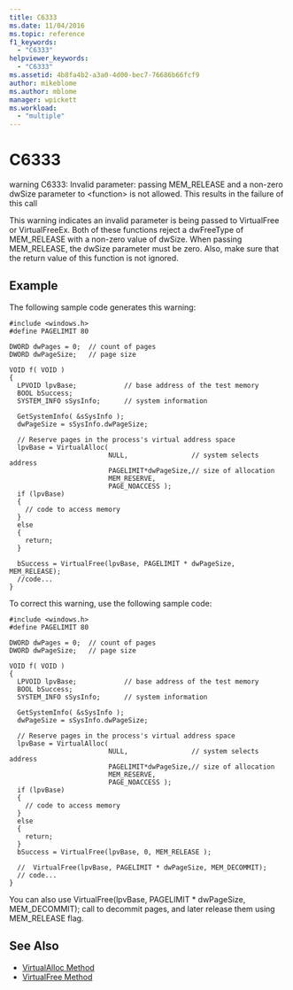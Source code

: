 ```yaml
---
title: C6333
ms.date: 11/04/2016
ms.topic: reference
f1_keywords:
  - "C6333"
helpviewer_keywords:
  - "C6333"
ms.assetid: 4b8fa4b2-a3a0-4d00-bec7-76686b66fcf9
author: mikeblome
ms.author: mblome
manager: wpickett
ms.workload:
  - "multiple"
---
```

# C6333
warning C6333: Invalid parameter: passing MEM_RELEASE and a non-zero dwSize parameter to \<function> is not allowed. This results in the failure of this call

 This warning indicates an invalid parameter is being passed to VirtualFree or VirtualFreeEx. Both of these functions reject a dwFreeType of MEM_RELEASE with a non-zero value of dwSize. When passing MEM_RELEASE, the dwSize parameter must be zero. Also, make sure that the return value of this function is not ignored.

## Example
 The following sample code generates this warning:

```
#include <windows.h>
#define PAGELIMIT 80

DWORD dwPages = 0;  // count of pages
DWORD dwPageSize;   // page size

VOID f( VOID )
{
  LPVOID lpvBase;            // base address of the test memory
  BOOL bSuccess;
  SYSTEM_INFO sSysInfo;      // system information

  GetSystemInfo( &sSysInfo );
  dwPageSize = sSysInfo.dwPageSize;

  // Reserve pages in the process's virtual address space
  lpvBase = VirtualAlloc(
                         NULL,                // system selects address
                         PAGELIMIT*dwPageSize,// size of allocation
                         MEM_RESERVE,
                         PAGE_NOACCESS );
  if (lpvBase)
  {
    // code to access memory
  }
  else
  {
    return;
  }

  bSuccess = VirtualFree(lpvBase, PAGELIMIT * dwPageSize, MEM_RELEASE);
  //code...
}
```

 To correct this warning, use the following sample code:

```
#include <windows.h>
#define PAGELIMIT 80

DWORD dwPages = 0;  // count of pages
DWORD dwPageSize;   // page size

VOID f( VOID )
{
  LPVOID lpvBase;            // base address of the test memory
  BOOL bSuccess;
  SYSTEM_INFO sSysInfo;      // system information

  GetSystemInfo( &sSysInfo );
  dwPageSize = sSysInfo.dwPageSize;

  // Reserve pages in the process's virtual address space
  lpvBase = VirtualAlloc(
                         NULL,                // system selects address
                         PAGELIMIT*dwPageSize,// size of allocation
                         MEM_RESERVE,
                         PAGE_NOACCESS );
  if (lpvBase)
  {
    // code to access memory
  }
  else
  {
    return;
  }
  bSuccess = VirtualFree(lpvBase, 0, MEM_RELEASE );

  //  VirtualFree(lpvBase, PAGELIMIT * dwPageSize, MEM_DECOMMIT);
  // code...
}
```

 You can also use VirtualFree(lpvBase, PAGELIMIT * dwPageSize, MEM_DECOMMIT); call to decommit pages, and later release them using MEM_RELEASE flag.

## See Also

- [VirtualAlloc Method](/dotnet/framework/unmanaged-api/hosting/ihostmemorymanager-virtualalloc-method)
- [VirtualFree Method](/dotnet/framework/unmanaged-api/hosting/ihostmemorymanager-virtualfree-method)
